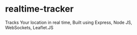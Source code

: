 # realtime-tracker
Tracks Your location in real time, Built using Express, Node JS,  WebSockets, Leaflet.JS
